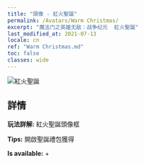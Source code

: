 ```yaml
---
title: "頭像 - 紅火聖誕"
permalink: /Avatars/Warm Christmas/
excerpt: "魔法门之英雄无敌：战争纪元  紅火聖誕"
last_modified_at: 2021-07-13
locale: cn
ref: "Warm Christmas.md"
toc: false
classes: wide
---
```

 ![紅火聖誕](/images/a/avatarFrame_47.png)

## 詳情

 **玩法詳解:** 紅火聖誕頭像框 

 **Tips:** 開啟聖誕禮包獲得 

 **Is available:**  + 

